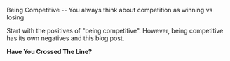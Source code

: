 Being Competitive
 -- You always think about competition as winning vs losing
 
 Start with the positives of "being competitive". However, being competitive has its own negatives and this blog post.
 
 **Have You Crossed The Line?**
 
 
